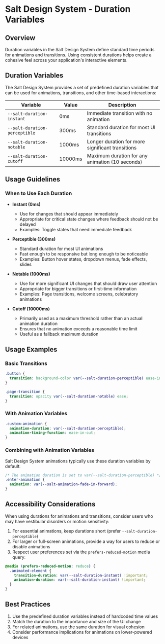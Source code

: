 # Salt Design System - Duration Variables

## Overview

Duration variables in the Salt Design System define standard time periods for animations and transitions. Using consistent durations helps create a cohesive feel across your application's interactive elements.

## Duration Variables

The Salt Design System provides a set of predefined duration variables that can be used for animations, transitions, and other time-based interactions:

| Variable | Value | Description |
|----------|-------|-------------|
| `--salt-duration-instant` | 0ms | Immediate transition with no animation |
| `--salt-duration-perceptible` | 300ms | Standard duration for most UI transitions |
| `--salt-duration-notable` | 1000ms | Longer duration for more significant transitions |
| `--salt-duration-cutoff` | 10000ms | Maximum duration for any animation (10 seconds) |

## Usage Guidelines

### When to Use Each Duration

- **Instant (0ms)**
  - Use for changes that should appear immediately
  - Appropriate for critical state changes where feedback should not be delayed
  - Examples: Toggle states that need immediate feedback

- **Perceptible (300ms)**
  - Standard duration for most UI animations
  - Fast enough to be responsive but long enough to be noticeable
  - Examples: Button hover states, dropdown menus, fade effects, slides

- **Notable (1000ms)**
  - Use for more significant UI changes that should draw user attention
  - Appropriate for bigger transitions or first-time information
  - Examples: Page transitions, welcome screens, celebratory animations

- **Cutoff (10000ms)**
  - Primarily used as a maximum threshold rather than an actual animation duration
  - Ensures that no animation exceeds a reasonable time limit
  - Useful as a fallback maximum duration

## Usage Examples

### Basic Transitions

```css
.button {
  transition: background-color var(--salt-duration-perceptible) ease-in-out;
}

.page-transition {
  transition: opacity var(--salt-duration-notable) ease;
}
```

### With Animation Variables

```css
.custom-animation {
  animation-duration: var(--salt-duration-perceptible);
  animation-timing-function: ease-in-out;
}
```

### Combining with Animation Variables

Salt Design System animations typically use these duration variables by default:

```css
/* The animation duration is set to var(--salt-duration-perceptible) */
.enter-animation {
  animation: var(--salt-animation-fade-in-forward);
}
```

## Accessibility Considerations

When using durations for animations and transitions, consider users who may have vestibular disorders or motion sensitivity:

1. For essential animations, keep durations short (prefer `--salt-duration-perceptible`)
2. For larger or full-screen animations, provide a way for users to reduce or disable animations
3. Respect user preferences set via the `prefers-reduced-motion` media query:

```css
@media (prefers-reduced-motion: reduce) {
  .animated-element {
    transition-duration: var(--salt-duration-instant) !important;
    animation-duration: var(--salt-duration-instant) !important;
  }
}
```

## Best Practices

1. Use the predefined duration variables instead of hardcoded time values
2. Match the duration to the importance and size of the UI change
3. For related animations, use the same duration for visual cohesion
4. Consider performance implications for animations on lower-powered devices 